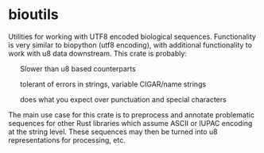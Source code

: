 # bioutils
Utilities for working with UTF8 encoded biological sequences. Functionality is very similar to biopython (utf8 encoding), with additional functionality to work with u8 data downstream. This crate is probably:

  <ul>Slower than u8 based counterparts </ul>
  <ul>tolerant of errors in strings, variable CIGAR/name strings </ul>
  <ul>does what you expect over punctuation and special characters </ul>


The main use case for this crate is to preprocess and annotate problematic sequences for other Rust libraries which assume ASCII or IUPAC encoding at the string level. These sequences may then be turned into u8 representations for processing, etc.
